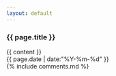 ```yaml
---
layout: default
---
```

<script type="text/javascript">
	$(function () {
		$('#nav1').addClass('active');
	});
</script>
<div class="container content">
	<h3 class="post-title">{{ page.title }}</h3>
	<div class="post-content">
	{{ content }}
	</div>
	<div class="post-time-line">
		<time datetime="{{ page.date | date:"%Y-%m-%d" }}">{{ page.date | date:"%Y-%m-%d" }}</time>
	</div>
	{% include comments.md %}
</div>